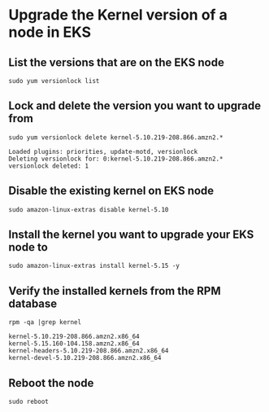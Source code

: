 
# Upgrade the Kernel version of a node in EKS

## List the versions that are on the EKS node
```
sudo yum versionlock list
```

## Lock and delete the version you want to upgrade from

```
sudo yum versionlock delete kernel-5.10.219-208.866.amzn2.*

Loaded plugins: priorities, update-motd, versionlock
Deleting versionlock for: 0:kernel-5.10.219-208.866.amzn2.*
versionlock deleted: 1
```

## Disable the existing kernel on EKS node

```
sudo amazon-linux-extras disable kernel-5.10
```

## Install the kernel you want to upgrade your EKS node to

```
sudo amazon-linux-extras install kernel-5.15 -y
```
## Verify the installed kernels from the RPM database

```
rpm -qa |grep kernel

kernel-5.10.219-208.866.amzn2.x86_64
kernel-5.15.160-104.158.amzn2.x86_64
kernel-headers-5.10.219-208.866.amzn2.x86_64
kernel-devel-5.10.219-208.866.amzn2.x86_64
```
## Reboot the node

```
sudo reboot
```